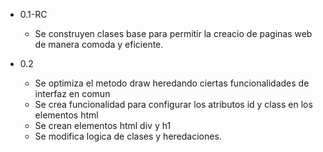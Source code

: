 - 0.1-RC
    - Se construyen clases base para permitir la creacio de paginas
    web de manera comoda y eficiente.
    
 - 0.2
    - Se optimiza el metodo draw heredando ciertas funcionalidades de interfaz en comun
    - Se crea funcionalidad para configurar los atributos id y class
    en los elementos html
    - Se crean elementos html div y h1
    - Se modifica logica de clases y heredaciones.
